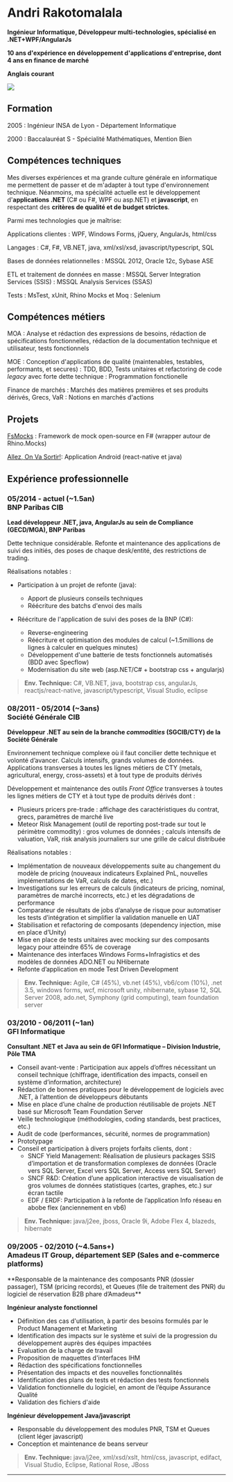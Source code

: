 


<div class="row">

<div class="col-sm-9 col-md-10">
<h1>
<!--
<img class="img-circle" src="photo.jpg" style="width:100px; height:100px; float:left; margin: 0 1ex 0 0;" />
<img class="img-circle" src="photo_visage.jpg" style="width:100px; height:100px; float:left; margin: 0 1ex 0 0;" />
<img class="img-thumbnail" src="photo.jpg" style="width:140px; height:140px; float:left; margin: 0 1ex 0 0;" />
<img class="img-thumbnail" src="photo_reversed.jpg" style="width:140px; height:140px; float:right; margin: 0 1ex;" />
<img class="img-circle" src="photo_reversed.jpg" style="width:140px; height:140px; float:right; margin: 0 1ex; " />
-->
Andri Rakotomalala
</h1>
<p><strong>Ingénieur Informatique, Développeur multi-technologies, spécialisé en .NET+WPF/AngularJs
</strong></p>
<p><strong>10 ans d'expérience en développement d'applications d'entreprise, dont 4 ans en finance de marché
</strong></p>
<p><strong>Anglais courant
</strong></p>
</div>


<a class="col-xs-3 col-sm-3 col-md-2" style="margin:30px 0 0 0" href="photo.jpg">
<img class="img-thumbnail scaled" src="photo.jpg" />
</a>

</div>


## Formation
2005
: Ingénieur INSA de Lyon - Département Informatique

2000
: Baccalauréat S - Spécialité Mathématiques, Mention Bien



## Compétences techniques

Mes diverses expériences et ma grande culture générale en informatique me permettent de passer et de m'adapter à tout type d'environnement technique.
Néanmoins, ma spécialité actuelle est le développement d'**applications .NET** (C# ou F#, WPF ou asp.NET) et **javascript**, en respectant des **critères de qualité et de budget strictes**.

Parmi mes technologies que je maîtrise:

Applications clientes
: WPF, Windows Forms, jQuery, AngularJs, html/css

Langages
: C#, F#, VB.NET, java, xml/xsl/xsd, javascript/typescript, SQL

Bases de données relationnelles
: MSSQL 2012, Oracle 12c, Sybase ASE

ETL et traitement de données en masse
: MSSQL Server Integration Services (SSIS)
: MSSQL Analysis Services (SSAS)

Tests
: MsTest, xUnit, Rhino Mocks et Moq
: Selenium


## Compétences métiers
MOA
: Analyse et rédaction des expressions de besoins, rédaction de spécifications fonctionnelles, rédaction de la documentation technique et utilisateur, tests fonctionnels

MOE
: Conception d'applications de qualité (maintenables, testables, performants, et secures)
: TDD, BDD, Tests unitaires et refactoring de code *legacy* avec forte dette technique
: Programmation fonctionelle

Finance de marchés
:  Marchés des matières premières et ses produits dérivés, Grecs, VaR
: Notions en marchés d'actions

## Projets

[FsMocks](https://github.com/andriniaina/FsMocks) : Framework de mock open-source en F# (wrapper autour de Rhino.Mocks)

[Allez, On Va Sortir!](https://play.google.com/store/apps/details?id=com.andri_onvasortir_react): Application Android (react-native et java)

## Expérience professionnelle


<h3><div class="duree_offset"> 05/2014 - actuel (~1.5an)</div>BNP Paribas CIB</h3>

**Lead développeur .NET, java, AngularJs au sein de Compliance (GECD/MGA), BNP Paribas**

Dette technique considérable. Refonte et maintenance des applications de suivi des initiés, des poses de chaque desk/entité, des restrictions de trading.

Réalisations notables :

* Participation à un projet de refonte (java):
    * Apport de plusieurs conseils techniques
    * Réécriture des batchs d'envoi des mails

* Réécriture de l'application de suivi des poses de la BNP (C#):
    * Reverse-engineering
    * Réécriture et optimisation des modules de calcul (~1.5millions de lignes à calculer en quelques minutes)
    * Développement d'une batterie de tests fonctionnels automatisés (BDD avec Specflow)
    * Modernisation du site web (asp.NET/C# + bootstrap css + angularjs)

> **Env. Technique:** C#, VB.NET, java, bootstrap css, angularJs, reactjs/react-native, javascript/typescript, Visual Studio, eclipse















<h3><div class="duree_offset">08/2011 - 05/2014 (~3ans)</div> Société Générale CIB</h3>

**Développeur .NET au sein de la branche *commodities* (SGCIB/CTY) de la Société Générale**

Environnement technique complexe où il faut concilier dette technique et volonté d’avancer. Calculs intensifs, grands volumes de données. Applications transverses à toutes les lignes métiers de CTY (metals, agricultural, energy, cross-assets) et à tout type de produits dérivés

Développement et maintenance des outils *Front Office* transverses à toutes les lignes métiers de CTY et à tout type de produits dérivés dont :

* Plusieurs pricers pre-trade : affichage des caractéristiques du contrat, grecs, paramètres de marché live
* Meteor Risk Management (outil de reporting post-trade sur tout le périmètre commodity) : gros volumes de données ; calculs intensifs de valuation, VaR, risk analysis journaliers sur une grille de calcul distribuée


Réalisations notables :

* Implémentation de nouveaux développements suite au changement du modèle de pricing (nouveaux indicateurs Explained PnL, nouvelles implémentations de VaR, calculs de dates, etc.)
* Investigations sur les erreurs de calculs (indicateurs de pricing, nominal, paramètres de marché incorrects, etc.) et les dégradations de performance
* Comparateur de résultats de jobs d’analyse de risque pour automatiser les tests d’intégration et simplifier la validation manuelle en UAT
* Stabilisation et refactoring de composants (dependency injection, mise en place d’Unity)
* Mise en place de tests unitaires avec mocking sur des composants legacy pour atteindre 65% de coverage
* Maintenance des interfaces Windows Forms+Infragistics et des modèles de données ADO.NET ou NHibernate
* Refonte d’application en mode Test Driven Development


> **Env. Technique:** Agile, C# (45%), vb.net (45%), vb6/com (10%), .net 3.5, windows forms, wcf, microsoft unity, nhibernate, sybase 12, SQL Server 2008, ado.net, Symphony (grid computing), team foundation server











<h3><div class="duree_offset">03/2010 - 06/2011 (~1an)</div> GFI Informatique</h3>


**Consultant .NET et Java au sein de GFI Informatique – Division Industrie, Pôle TMA**

* Conseil avant-vente : Participation aux appels d’offres nécessitant un conseil technique (chiffrage, identification des impacts, conseil en système d’information, architecture)
* Rédaction de bonnes pratiques pour le développement de logiciels avec .NET, à l’attention de développeurs débutants
* Mise en place d’une chaîne de production réutilisable de projets .NET basé sur Microsoft Team Foundation Server
* Veille technologique (méthodologies, coding standards, best practices, etc.)
* Audit de code (performances, sécurité, normes de programmation)
* Prototypage
* Conseil et participation à divers projets forfaits clients, dont :
    * SNCF Yield Management: Réalisation de plusieurs packages SSIS d’importation et de transformation complexes de données (Oracle vers SQL Server, Excel vers SQL Server, Access vers SQL Server)
    * SNCF R&D: Création d’une application interactive de visualisation de gros volumes de données statistiques (cartes, graphes, etc.) sur écran tactile
    * EDF / ERDF: Participation à la refonte de l’application Info réseau en abobe flex (anciennement en vb6)


> **Env. Technique:** java/j2ee, jboss, Oracle 9i, Adobe Flex 4, blazeds, hibernate













<h3><div class="duree_offset">09/2005 - 02/2010 (~4.5ans+)</div>Amadeus IT Group, département SEP (Sales and e-commerce platforms)</h3>
**Responsable de la maintenance des composants PNR (dossier passager), TSM (pricing records), et Queues (file de traitement des PNR) du logiciel de réservation B2B phare d’Amadeus**

**Ingénieur analyste fonctionnel**

* Définition des cas d'utilisation, à partir des besoins formulés par le Product Management et Marketing
* Identification des impacts sur le système et suivi de la progression du développement auprès des équipes impactées
* Evaluation de la charge de travail
* Proposition de maquettes d'interfaces IHM
* Rédaction des spécifications fonctionnelles
* Présentation des impacts et des nouvelles fonctionnalités
* Identification des plans de tests et rédaction des tests fonctionnels
* Validation fonctionnelle du logiciel, en amont de l’équipe Assurance Qualité
* Validation des fichiers d'aide

**Ingénieur développement Java/javascript**

* Responsable du développement des modules PNR, TSM et Queues (client léger javascript)
* Conception et maintenance de beans serveur

> **Env. Technique:** java/j2ee, xml/xsd/xslt, html/css, javascript, edifact, Visual Studio, Eclipse, Rational Rose, JBoss



---
